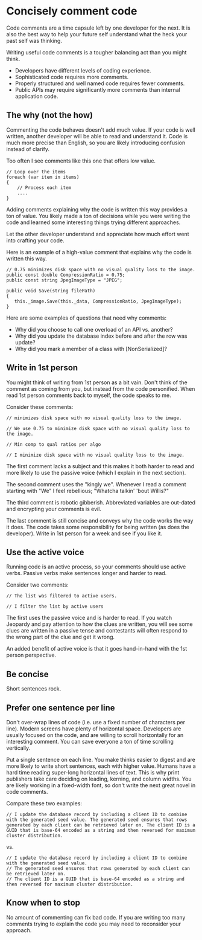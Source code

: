 # Concisely comment code
Code comments are a time capsule left by one developer for the next.  It is also the best way to help your future self understand what the heck your past self was thinking. 

Writing useful code comments is a tougher balancing act than you might think.

- Developers have different levels of coding experience.
- Sophisticated code requires more comments.
- Properly structured and well named code requires fewer comments.
- Public APIs may require significantly more comments than internal application code.

## The why (not the how)
Commenting the code behaves doesn't add much value.  If your code is well written, another developer will be able to read and understand it.  Code is much more precise than English, so you are likely introducing confusion instead of clarify.

Too often I see comments like this one that offers low value. 

    // Loop over the items
    foreach (var item in items)
    {
        // Process each item
        ....
    }

Adding comments explaining why the code is written this way provides a ton of value.  You likely made a ton of decisions while you were writing the code and learned some interesting things trying different approaches. 

Let the other developer understand and appreciate how much effort went into crafting your code.

Here is an example of a high-value comment that explains why the code is written this way.

    // 0.75 minimizes disk space with no visual quality loss to the image.
    public const double CompressionRatio = 0.75;
    public const string JpegImageType = "JPEG";
    
    public void Save(string filePath)
    {
       this._image.Save(this._data, CompressionRatio, JpegImageType);
    }

Here are some examples of questions that need why comments:

- Why did you choose to call one overload of an API vs. another?
- Why did you update the database index before and after the row was update?
- Why did you mark a member of a class with [NonSerialized]?

## Write in 1st person
You might think of writing from 1st person as a bit vain.  Don't think of the comment as coming from you, but instead from the code personified.  When read 1st person comments back to myself, the code speaks to me.

Consider these comments:

    // minimizes disk space with no visual quality loss to the image.
    
    // We use 0.75 to minimize disk space with no visual quality loss to the image.

    // Min comp to qual ratios per algo
    
    // I minimize disk space with no visual quality loss to the image.

The first comment lacks a subject and this makes it both harder to read and more likely to use the passive voice (which I explain in the next section).  

The second comment uses the "kingly we".  Whenever I read a comment starting with "We" I feel rebellious; "Whatcha talkin' 'bout Willis?" 

The third comment is robotic gibberish.  Abbreviated variables are out-dated and encrypting your comments is evil.

The last comment is still concise and conveys why the code works the way it does.  The code takes some responsibility for being written (as does the developer).  Write in 1st person for a week and see if you like it.

## Use the active voice
Running code is an active process, so your comments should use active verbs.  Passive verbs make sentences longer and harder to read.

Consider two comments:

    // The list was filtered to active users.
    
    // I filter the list by active users

The first uses the passive voice and is harder to read.  If you watch Jeopardy and pay attention to how the clues are written, you will see some clues are written in a passive tense and contestants will often respond to the wrong part of the clue and get it wrong.

An added benefit of active voice is that it goes hand-in-hand with the 1st person perspective.

## Be concise
Short sentences rock.

## Prefer one sentence per line
Don't over-wrap lines of code (i.e. use a fixed number of characters per line).  Modern screens have plenty of horizontal space. Developers are usually focused on the code, and are willing to scroll horizontally for an interesting comment.  You can save everyone a ton of time scrolling vertically.

Put a single sentence on each line.  You make thinks easier to digest and are more likely to write short sentences, each with higher value. Humans have a hard time reading super-long horizontal lines of text.  This is why print publishers take care deciding on leading, kerning, and column widths. You are likely working in a fixed-width font, so don't write the next great novel in code comments.

Compare these two examples:

    // I update the database record by including a client ID to combine with the generated seed value. The generated seed ensures that rows generated by each client can be retrieved later on. The client ID is a GUID that is base-64 encoded as a string and then reversed for maximum cluster distribution.
    
vs.

    // I update the database record by including a client ID to combine with the generated seed value.
    // The generated seed ensures that rows generated by each client can be retrieved later on.
    // The client ID is a GUID that is base-64 encoded as a string and then reversed for maximum cluster distribution.    
    
## Know when to stop
No amount of commenting can fix bad code.  If you are writing too many comments trying to explain the code you may need to reconsider your approach.
